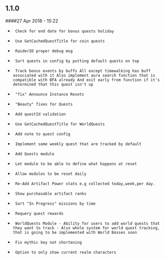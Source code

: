 ## 1.1.0
####27 Apr 2018 - 15:22


-      Check for end date for bonus quests holiday
-      Use GetCachedQuestTitle for coin quests
-      RaiderIO proper debug msg
-      Sort quests in config by putting default quests on top
-      Track bonus events by buffs All except timewalking has buff associated with it Also implement aura search function that is compatible with BFA already And exit early from function if it's determined that this quest isn't up
-      "fix" Announce Instance Resets
-      "Beauty" fixes for Quests
-      Add questId validation
-      Use GetCachedQuestTitle for WorldQuests
-      Add note to quest config
-      Implement some weekly quest that are tracked by default
-      Add Quests module
-      Let module to be able to define what happens at reset
-      Allow modules to be reset daily
-      Re-Add Artifact Power stats e.g collected today,week,per day.
-      Show purchasable artifact ranks
-      Sort "In Progress" missions by time
-      Requery quest rewards
-      WorldQuests Module - Ability for users to add world quests that they want to track - Also whole system for world quest tracking, that is going to be implemented with World Bosses soon
-      Fix mythic key not shortening
-      Option to only show current realm characters

